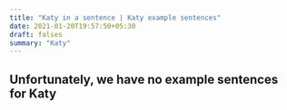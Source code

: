 ```yaml
---
title: "Katy in a sentence | Katy example sentences"
date: 2021-01-20T19:57:50+05:30
draft: falses
summary: "Katy"
---
```

## Unfortunately, we have no example sentences for Katy                 
